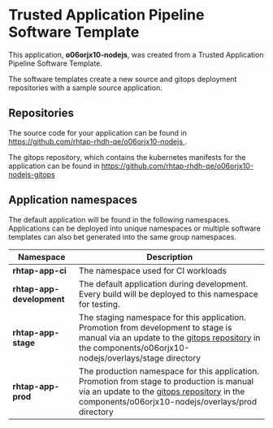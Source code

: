 # Trusted Application Pipeline Software Template

This application, **o06orjx10-nodejs**, was created from a Trusted Application Pipeline Software Template.

The software templates create a new source and gitops deployment repositories with a sample source application. 

## Repositories

The source code for your application can be found in [https://github.com/rhtap-rhdh-qe/o06orjx10-nodejs ](https://github.com/rhtap-rhdh-qe/o06orjx10-nodejs ).
 
The gitops repository, which contains the kubernetes manifests for the application can be found in 
[https://github.com/rhtap-rhdh-qe/o06orjx10-nodejs-gitops ](https://github.com/rhtap-rhdh-qe/o06orjx10-nodejs-gitops ) 

## Application namespaces 

The default application will be found in the following namespaces. Applications can be deployed into unique namespaces or multiple software templates can also bet generated into the same group namespaces.  

|  Namespace   |  Description   |  
| -------- | -------- |
| **rhtap-app-ci** | The namespace used for CI workloads |
| **rhtap-app-development** | The default application during development. Every build will be deployed to this namespace for testing. |
| **rhtap-app-stage** | The staging namespace for this application. Promotion from development to stage is manual via an update to the [gitops repository](https://github.com/rhtap-rhdh-qe/o06orjx10-nodejs-gitops ) in the components/o06orjx10-nodejs/overlays/stage directory |
| **rhtap-app-prod** | The production namespace for this application. Promotion from stage to production is manual via an update to the [gitops repository](https://github.com/rhtap-rhdh-qe/o06orjx10-nodejs-gitops ) in the components/o06orjx10-nodejs/overlays/prod directory |